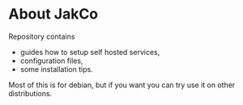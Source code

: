 # About JakCo

Repository contains
* guides how to setup self hosted services,
* configuration files,
* some installation tips.

Most of this is for debian, but if you want you can try use it on other distributions.
